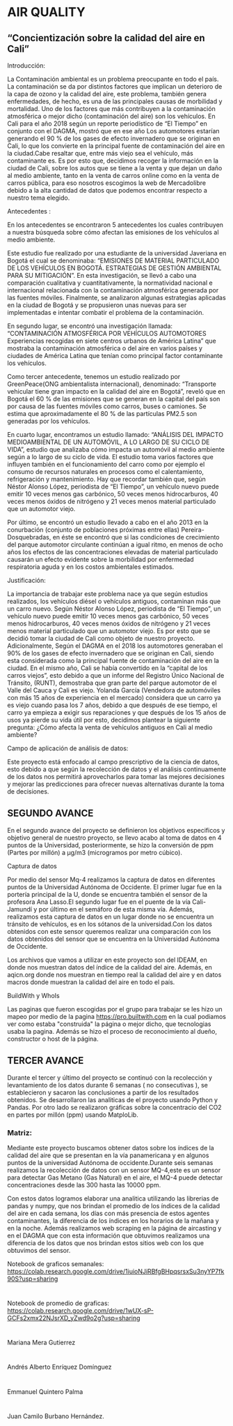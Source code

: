 # AIR QUALITY

## “Concientización sobre la calidad del aire en Cali”


Introducción: 

La Contaminación ambiental es un problema preocupante en todo el país. La contaminación se da por distintos factores que implican un deterioro de la capa de ozono y la calidad del aire, este problema, también genera enfermedades, de hecho, es una de las principales causas de morbilidad y mortalidad. Uno de los factores que más contribuyen a la contaminación atmosférica o mejor dicho (contaminación del aire) son los vehículos. En Cali para el año 2018 según un reporte periodístico de “El Tiempo” en conjunto con el DAGMA, mostró que en ese año Los automotores estarían generando el 90 % de los gases de efecto invernadero que se originan en Cali, lo que los convierte en la principal fuente de contaminación del aire en la ciudad.Cabe resaltar que, entre más viejo sea el vehículo, más contaminante es. Es por esto que, decidimos recoger la  información en la ciudad de Cali, sobre los autos que se tiene a la venta y que dejan un daño al medio ambiente, tanto en la venta de carros online como en la venta de carros pública, para eso nosotros escogimos la web de Mercadolibre debido a la alta cantidad de datos que podemos encontrar respecto a nuestro tema elegido.

Antecedentes : 

En los antecedentes se encontraron 5 antecedentes los cuales contribuyen a nuestra búsqueda sobre cómo afectan las emisiones de los vehículos al medio ambiente. 

Este estudio fue realizado por una estudiante de la universidad Javeriana en Bogotá el cual se denominaba: “EMISIONES DE MATERIAL PARTICULADO DE LOS VEHÍCULOS EN BOGOTÁ. ESTRATEGIAS DE GESTIÓN AMBIENTAL PARA SU MITIGACIÓN”. En esta investigación, se llevó a cabo una comparación cualitativa y cuantitativamente, la normatividad nacional e internacional relacionada con la contaminación atmosférica generada por las fuentes móviles. Finalmente, se analizaron algunas estrategias aplicadas en la ciudad de Bogotá y se propusieron unas nuevas para ser implementadas e intentar combatir el problema de la contaminación. 

En segundo lugar, se encontró una investigación llamada: “CONTAMINACIÓN ATMOSFÉRICA POR VEHÍCULOS AUTOMOTORES Experiencias recogidas en siete centros urbanos de América Latina”
que mostraba la contaminación atmosférica o del aire en varios países y ciudades de América Latina que tenían como principal factor contaminante los vehículos.

Como tercer antecedente, tenemos un estudio realizado por GreenPeace(ONG​ ambientalista internacional), denominado: “Transporte vehicular tiene gran impacto en la calidad del aire en Bogotá”, reveló que en Bogotá el 60 % de las emisiones que se generan en la capital del país son por causa de las fuentes móviles como carros, buses o camiones. Se estima que aproximadamente el 80 % de las partículas PM2.5 son generadas por los vehículos.

En cuarto lugar, encontramos un estudio llamado: “ANÁLISIS DEL IMPACTO MEDIOAMBIENTAL DE UN AUTOMÓVIL, A LO LARGO DE SU CICLO DE VIDA”, estudio que analizaba cómo impacta un automóvil al medio ambiente según a lo largo de su ciclo de vida. El estudio toma varios factores que influyen también en el funcionamiento del carro como por ejemplo el consumo de recursos naturales en procesos como el calentamiento, refrigeración y mantenimiento. Hay que recordar también que, según Néstor Alonso López, periodista de “El Tiempo”, un vehículo nuevo puede emitir 10 veces menos gas carbónico, 50 veces menos hidrocarburos, 40 veces menos óxidos de nitrógeno y 21 veces menos material particulado que un automotor viejo. 

Por último, se encontró un estudio llevado a cabo en el año 2013 en la conurbación (conjunto de poblaciones próximas entre ellas) Pereira-Dosquebradas, en éste se encontró que  si las condiciones de crecimiento del parque automotor circulante continúan a igual ritmo, en menos de ocho años los efectos de las concentraciones elevadas de material particulado causarán un efecto evidente sobre la morbilidad por enfermedad respiratoria aguda y en los costos ambientales estimados. 

Justificación: 

La importancia de trabajar este problema nace ya que según estudios realizados, los vehículos diésel o vehículos antiguos, contaminan más que un carro nuevo. Según Néstor Alonso López, periodista de “El Tiempo”, un vehículo nuevo puede emitir 10 veces menos gas carbónico, 50 veces menos hidrocarburos, 40 veces menos óxidos de nitrógeno y 21 veces menos material particulado que un automotor viejo. Es por esto que se decidió tomar la ciudad de Cali como objeto de nuestro proyecto. Adicionalmente, Según el DAGMA en el 2018 los automotores generaban el 90% de los gases de efecto invernadero que se originan en Cali, siendo esta considerada como la principal fuente de contaminación del aire en la ciudad. En el mismo año, Cali se había convertido en la “capital de los carros viejos”, esto debido a que un informe del Registro Único Nacional de Tránsito, (RUNT), demostraba que gran parte del parque automotor de el Valle del Cauca y Cali es viejo. Yolanda García (Vendedora de automóviles con más 15 años de experiencia en el mercado) considera que un carro ya es viejo cuando pasa los 7 años, debido a que después de ese tiempo, el carro ya empieza a exigir sus reparaciones y que después de los 15 años de usos ya pierde su vida útil por esto, decidimos plantear la siguiente pregunta: ¿Cómo afecta la venta de vehículos antiguos en Cali  al medio ambiente?

Campo de aplicación de análisis de datos:

Este proyecto está enfocado al campo prescriptivo de la ciencia de datos, esto debido a que según la recolección de datos y el análisis continuamente de los datos nos permitirá aprovecharlos para tomar las mejores decisiones y mejorar las predicciones para ofrecer nuevas alternativas durante la toma de decisiones.

## SEGUNDO AVANCE 

En el segundo avance del proyecto se definieron los objetivos especificos y objetivo general de nuestro proyecto,  se llevo acabo al toma de datos en 4 puntos de la Universidad, posteriormente, se hizo la conversión de ppm (Partes por millón) a µg/m3 (microgramos por metro cúbico). 

Captura de datos  

Por medio del sensor Mq-4 realizamos la captura de datos en diferentes puntos de la Universidad Autónoma de Occidente. El primer lugar fue en la portería principal de la U, donde se encuentra también el sensor de la profesora Ana Lasso.El segundo lugar fue en el puente de la vía Cali-Jamundí  y por último en el semáforo de esta misma vía. Además, realizamos esta captura de datos en un lugar donde no se encuentra un tránsito de vehículos, es en los sótanos de la universidad.Con los datos obtenidos con este sensor queremos realizar una comparación con los datos obtenidos del sensor que se encuentra en la Universidad Autónoma de Occidente. 

Los archivos que vamos a utilizar en este proyecto son del IDEAM, en donde nos muestran datos del índice de la calidad del aire. Además, en aqicn.org donde nos muestran en tiempo real la calidad del aire y en datos macros donde muestran la calidad del aire en todo el país.   

BuildWith y WhoIs

Las paginas que fueron escogidas por el grupo para trabajar se les hizo un mapeo por medio de la pagina https://pro.builtwith.com en la cual podiamos ver como estaba "construida" la página o mejor dicho, que tecnologias usaba la pagina. Además se hizo el proceso de reconocimiento al dueño, constructor o host de la página.

## TERCER AVANCE

Durante el tercer y último del proyecto se continuó con la recolección y levantamiento de los datos durante 6 semanas ( no consecutivas ), se establecieron y sacaron las conclusiones a partir de los resultados obtenidos. Se desarrollaron las analiticas de el proyecto usando Python y Pandas. Por otro lado se realizaron gráficas sobre la concentracio del CO2 en partes por millón (ppm) usando MatploLib.

### Matriz:
Mediante este proyecto buscamos obtener datos sobre los índices de la calidad del aire que se presentan en la vía panamericana y en algunos puntos de la universidad Autónoma de occidente.Durante seis semanas realizamos la recolección de datos con un sensor MQ-4,este es un sensor para detectar Gas Metano (Gas Natural) en el aire, el MQ-4 puede detectar concentraciones desde las 300 hasta las 10000 ppm. 

Con estos datos logramos elaborar una analitica utilizando las librerias de pandas y numpy, que nos brindan el promedio de los índices de la calidad del aire en cada semana, los días con más presencia de estos agentes contaminantes, la diferencia de los índices en los horarios de la mañana y en la noche. Además realizamos web scraping en la página de aircasting y en el DAGMA que con esta información que obtuvimos realizamos una diferencia de los datos que nos brindan estos sitios web con los que obtuvimos del sensor.



Notebook de graficos semanales: https://colab.research.google.com/drive/1iuioNJiRBfgBHpqsrsxSu3nyYP7fk90S?usp=sharing
#
Notebook de promedio de graficas: https://colab.research.google.com/drive/1wUX-sP-GCFs2xmx22NJsrXD_yZwd9o2g?usp=sharing
#
Mariana Mera Gutierrez
#
Andrés Alberto Enríquez Domínguez
#
Emmanuel Quintero Palma  
#
Juan Camilo Burbano Hernández.


